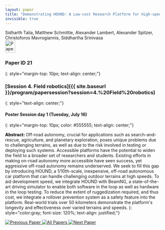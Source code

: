 ```yaml
---
layout: paper
title: "Demonstrating HOUND: A Low-cost Research Platform for High-speed Off-road Underactuated Nonholonomic Driving"
invisible: true
---
```

<div class="paper-authors">
<div class="paper-author-box">
    <div class="paper-author-name">Sidharth Talia, Matthew Schmittle, Alexander Lambert, Alexander Spitzer, Christoforos Mavrogiannis, Siddhartha Srinivasa</div>
    <div class="paper-author-uni"></div>
</div>

</div><div class="paper-pdf">
                <div> <a href="https://www.roboticsproceedings.org/rss20/p021.pdf"><img src="{{ site.baseurl }}/images/paper_link.png" alt="Paper Website" width = "33"  height = "40"/></a> </div>
                </div>

### Paper ID 21
{: style="margin-top: 10px; text-align: center;"}

### [Session 4. Field robotics]({{ site.baseurl }}/program/papersession?session=4.%20Field%20robotics)
{: style="text-align: center;"}

#### Poster Session day 1 (Tuesday, July 16)
{: style="margin-top: 10px; color: #555555; text-align: center;"}

<b style="color: black;">Abstract: </b>Off-road autonomy, crucial for applications such as search-and-rescue, agriculture, and planetary exploration, poses unique problems due to challenging terrains, as well as due to the risk involved in testing or deploying such systems. 
 Accessible platforms have the potential to widen the field to a broader set of researchers and students.
 Existing efforts in making on-road autonomy more accessible have seen success, yet aggressive off-road autonomy remains underserved.
 We seek to fill this gap by introducing HOUND, a 1/10th-scale, inexpensive, off-road autonomous car platform that can handle challenging outdoor terrains at high speeds.
 To aid development speed, we integrate HOUND with BeamNG, a state-of-the-art driving simulator to enable both software in the loop as well as hardware in the loop testing.
 To reduce the extent of ruggedization required, and thus cost, we integrate a rollover prevention system as a safety feature into the platform.
 Real-world trials over 50 kilometers demonstrate the platform's longevity and effectiveness over varied terrains and speeds.
{: style="color:gray; font-size: 120%; text-align: justified;"}


<div class="paper-menu">
<a href="{{ site.baseurl }}/program/papers/020/"> <img src="{{ site.baseurl }}/images/previous_paper_icon.png" alt="Previous Paper" title="Previous Paper"/> </a>
<a href="{{ site.baseurl }}/program/papers"><img src="{{ site.baseurl }}/images/overview_icon.png" alt="All Papers" title="All Papers"/> </a>
<a href="{{ site.baseurl }}/program/papers/022/"> <img src="{{ site.baseurl }}/images/next_paper_icon.png" alt="Next Paper" title="Next Paper"/> </a>

</div>
